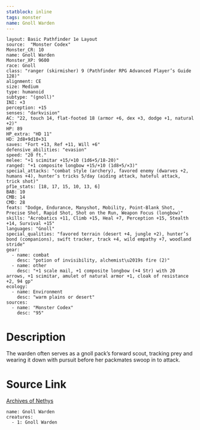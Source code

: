 ```yaml
---
statblock: inline
tags: monster
name: Gnoll Warden
---
```

```statblock
layout: Basic Pathfinder 1e Layout
source:  "Monster Codex"
Monster_CR: 10
name: Gnoll Warden
Monster_XP: 9600
race: Gnoll
class: "ranger (skirmisher) 9 (Pathfinder RPG Advanced Player’s Guide 128)"
alignment: CE
size: Medium
type: humanoid
subtype: "(gnoll)"
INI: +3
perception: +15
senses: "darkvision"
AC: "22, touch 14, flat-footed 18 (armor +6, dex +3, dodge +1, natural +2)"
HP: 89
HP_extra: "HD 11"
HD: 2d8+9d10+31
saves: "Fort +13, Ref +11, Will +6"
defensive_abilities: "evasion"
speed: "20 ft."
melee: "+1 scimitar +15/+10 (1d6+5/18-20)"
ranged: "+1 composite longbow +15/+10 (1d8+5/×3)"
special_attacks: "combat style (archery), favored enemy (dwarves +2, humans +4), hunter’s tricks 5/day (aiding attack, hateful attack, trick shot)"
pf1e_stats: [18, 17, 15, 10, 13, 6]
BAB: 10
CMB: 14
CMD: 28
feats: "Dodge, Endurance, Manyshot, Mobility, Point-Blank Shot, Precise Shot, Rapid Shot, Shot on the Run, Weapon Focus (longbow)"
skills: "Acrobatics +11, Climb +15, Heal +7, Perception +15, Stealth +14, Survival +15"
languages: "Gnoll"
special_qualities: "favored terrain (desert +4, jungle +2), hunter’s bond (companions), swift tracker, track +4, wild empathy +7, woodland stride"
gear:
  - name: combat
    desc: "potion of invisibility, alchemist\u2019s fire (2)"
  - name: other
    desc: "+1 scale mail, +1 composite longbow (+4 Str) with 20 arrows, +1 scimitar, amulet of natural armor +1, cloak of resistance +2, 94 gp"
ecology:
  - name: Environment
    desc: "warm plains or desert"
sources:
  - name: "Monster Codex"
    desc: "95"
```
# Description
The warden often serves as a gnoll pack’s forward scout, tracking prey and wearing it down with pursuit before her packmates swoop in to attack.
# Source Link
[Archives of Nethys](https://aonprd.com/MonsterDisplay.aspx?ItemName=Gnoll%20Warden)
```encounter-table
name: Gnoll Warden
creatures:
  - 1: Gnoll Warden
```

